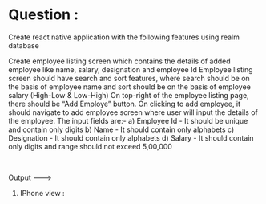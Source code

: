 # Question :

Create react native application with the following features using realm database

Create employee listing screen which contains the details of added employee like name, salary, designation and employee Id
Employee listing screen should have search and sort features, where search should be on the basis of employee name and sort should be on the basis of employee salary (High-Low & Low-High)
On top-right of the employee listing page, there should be “Add Employe” button. On clicking to add employee, it should navigate to add employee screen where user will input the details of the employee. The input fields are:-
a) Employee Id - It should be unique and contain only digits
b) Name - It should contain only alphabets
c) Designation - It should contain only alphabets
d) Salary - It should contain only digits and range should not exceed 5,00,000

&nbsp;  

Output --->

1) IPhone view :



